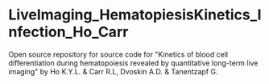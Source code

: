 # LiveImaging_HematopiesisKinetics_Infection_Ho_Carr
Open source repository for source code for "Kinetics of blood cell differentiation during hematopoiesis revealed by quantitative long-term live imaging" by Ho K.Y.L. &amp; Carr R.L, Dvoskin A.D. &amp; Tanentzapf G.
